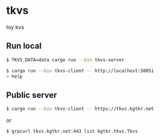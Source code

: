 # tkvs
toy kvs

## Run local
```sh
$ TKVS_DATA=data cargo run --bin tkvs-server
```

```sh
$ cargo run --bin tkvs-client -- http://localhost:50051
> help
```

## Public server
```sh
$ cargo run --bin tkvs-client -- https://tkvs.kgtkr.net
```
or

```sh
$ grpcurl tkvs.kgtkr.net:443 list kgtkr.tkvs.Tkvs
```
